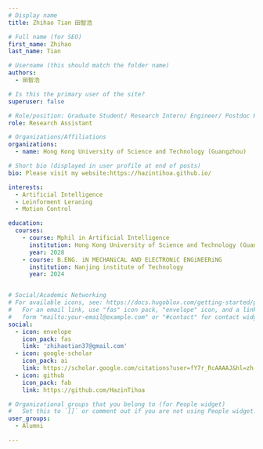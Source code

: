 ```yaml
---
# Display name
title: Zhihao Tian 田智浩

# Full name (for SEO)
first_name: Zhihao  
last_name: Tian

# Username (this should match the folder name)
authors:
  - 田智浩

# Is this the primary user of the site?
superuser: false

# Role/position: Graduate Student/ Research Intern/ Engineer/ Postdoc Researcher
role: Research Assistant

# Organizations/Affiliations
organizations:
  - name: Hong Kong University of Science and Technology (Guangzhou)

# Short bio (displayed in user profile at end of posts)
bio: Please visit my website:https://hazintihoa.github.io/

interests:
  - Artificial Intelligence
  - Leinforment Leraning 
  - Motion Control

education:
  courses:
    - course: Mphil in Artificial Intelligence
      institution: Hong Kong University of Science and Technology (Guangzhou)
      year: 2028
    - course: B.ENG. iN MECHANiCAL AND ELECTRONiC ENGiNEERiNG
      institution: Nanjing institute of Technology
      year: 2024


# Social/Academic Networking
# For available icons, see: https://docs.hugoblox.com/getting-started/page-builder/#icons
#   For an email link, use "fas" icon pack, "envelope" icon, and a link in the
#   form "mailto:your-email@example.com" or "#contact" for contact widget.
social:
  - icon: envelope
    icon_pack: fas
    link: 'zhihaotian37@gmail.com'
  - icon: google-scholar
    icon_pack: ai
    link: https://scholar.google.com/citations?user=fY7r_RcAAAAJ&hl=zh-CN
  - icon: github
    icon_pack: fab
    link: https://github.com/HazinTihoa

# Organizational groups that you belong to (for People widget)
#   Set this to `[]` or comment out if you are not using People widget.
user_groups:
  - Alumni
 
---
```

